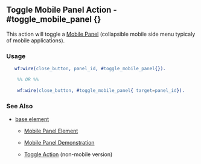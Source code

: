 

## Toggle Mobile Panel Action - #toggle_mobile_panel {}

  This action will toggle a [Mobile Panel](mobile_panel.html)
  (collapsible mobile side menu typicaly of mobile applications).

### Usage

```erlang
   wf:wire(close_button, panel_id, #toggle_mobile_panel{}).

	%% OR %%

	wf:wire(close_button, #toggle_mobile_panel{ target=panel_id}).

```

### See Also

 *  [base element](./base.html)

	*  [Mobile Panel Element](mobile_panel.html)

	*  [Mobile Panel Demonstration](/demos/mobile_panel)

	*  [Toggle Action](toggle.html) (non-mobile version)
